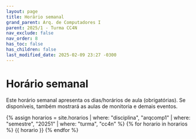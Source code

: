 ```yaml
---
layout: page
title: Horário semanal
grand_parent: Arq. de Computadores I
parent: 2025/1 - Turma CC4N
nav_exclude: false
nav_order: 8
has_toc: false
has_children: false
last_modified_date: 2025-02-09 23:27 -0300
---
```


# Horário semanal
Este horário semanal apresenta os dias/horários de aula (obrigatórias).
Se disponíveis, também mostrará as aulas de monitoria e demais eventos.

{% assign horarios = site.horarios
     | where: "disciplina", "arqcomp1"
     | where: "semestre", "20251"
     | where: "turma", "cc4n" %}
{% for horario in horarios %}
{{ horario }}
{% endfor %}
